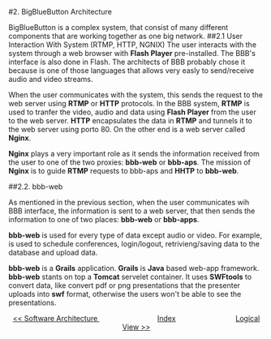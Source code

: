 #2. BigBlueButton Architecture

BigBlueButton is a complex system, that consist of many different components that are working together as one big network. 
##2.1 User Interaction With System (RTMP, HTTP, NGNIX)
The user interacts with the system through a web browser with **Flash Player** pre-installed. The BBB's interface is also done in Flash. The architects of BBB probably chose it because is one of those languages that allows very easly to send/receive audio and video streams.

When the user communicates with the system, this sends the request to the web server using **RTMP** or **HTTP** protocols. In the BBB system, **RTMP** is used to tranfer the video, audio and data using **Flash Player** from the user to the web server.  **HTTP** encapsulates the data in **RTMP** and tunnels it to the web server using porto 80. On the other end is a web server called **Nginx**.

**Nginx** plays a very important role as it sends the information received from the user to one of the two proxies: **bbb-web** or **bbb-aps**. The mission of **Nginx** is to guide **RTMP** requests to bbb-aps and **HHTP** to **bbb-web**.

##2.2. bbb-web

As mentioned in the previous section, when the user communicates wih BBB interface, the information is sent to a web server, that then sends the information to one of two places: **bbb-web** or **bbb-apps**.

**bbb-web** is used for every type of data except audio or video. For example, is used to schedule conferences, login/logout, retrivieng/saving data to the database and upload data.

**bbb-web** is a **Grails** application. **Grails** is **Java**  based web-app framework.
**bbb-web** stants on top a **Tomcat** servelet container. It uses **SWFtools** to convert data, like convert pdf or png presentations that the presenter uploads into **swf** format, otherwise the users won't be able to see the presentations. 


<p align=center>
  <a href="https://github.com/mariateresachaves/bigbluebutton/blob/master/ESOF-DOCS/Software_Architecture/Software%20Architecture.md#1-software-architecture"><< Software Architecture </a>
  &nbsp;&nbsp;&nbsp;&nbsp;&nbsp;&nbsp;&nbsp;&nbsp;&nbsp;&nbsp;&nbsp;&nbsp;&nbsp;&nbsp;&nbsp;&nbsp;&nbsp;&nbsp;&nbsp;&nbsp;&nbsp;&nbsp;&nbsp;&nbsp;&nbsp;&nbsp;&nbsp;&nbsp;
  <a href="https://github.com/mariateresachaves/bigbluebutton/blob/master/ESOF-DOCS/Software_Architecture/Index.md">Index</a>
  &nbsp;&nbsp;&nbsp;&nbsp;&nbsp;&nbsp;&nbsp;&nbsp;&nbsp;&nbsp;&nbsp;&nbsp;&nbsp;&nbsp;&nbsp;&nbsp;&nbsp;&nbsp;&nbsp;&nbsp;&nbsp;&nbsp;&nbsp;&nbsp;&nbsp;&nbsp;&nbsp;&nbsp;
  <a href="https://github.com/mariateresachaves/bigbluebutton/blob/master/ESOF-DOCS/Software_Architecture/Logical%20View.md#3-logical-view">Logical View >></a>
</p>
